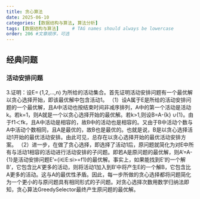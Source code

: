 ```yaml
---
title: 贪心算法
date: 2025-06-10
categories: [数据结构与算法, 算法分析]
tags: [数据结构与算法]     # TAG names should always be lowercase
order: 206 #文章顺序，可选
---
```


## 经典问题

### 活动安排问题

3.证明：设E=｛1,2,…,n｝为所给的活动集合。首先证明活动安排问题有一个最优解以贪心选择开始，即该最优解中包含活动1。
（1）设A属于E是所给的活动安排问题的一个最优解，且A中活动也按结束时间非减序排列，A中的第一个活动是活动k。若k=1，则A就是一个以贪心选择开始的最优解。若k>1,则设B=A-{k} ∪{1}。由于f1＜fk，且A中活动是相容的，故B中的活动也是相容的。又由于B中活动个数与A中活动个数相同，且A是最优的，故B也是最优的。也就是说，B是以贪心选择活动1开始的最优活动安排。由此可见，总存在以贪心选择开始的最优活动安排方案。
（2）进一步，在做了贪心选择，即选择了活动1后，原问题就简化为对E中所有与活动1相容的活动进行活动安排的子问题。即若A是原问题的最优解，则A’=A-{1}是活动安排问题E’={i∈E:si>=f1}的最优解。事实上，如果能找到E’的一个解B’，它包含比A’更多的活动，则将活动1加入到B’中将产生E的一个解B，它包含比A更多的活动。这与A的最优性矛盾。因此，每一步所做的贪心选择都将问题简化为一个更小的与原问题具有相同形式的子问题。对贪心选择次数用数学归纳法即知，贪心算法GreedySelector最终产生原问题的最优解。